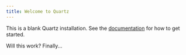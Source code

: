```yaml
---
title: Welcome to Quartz
---
```


This is a blank Quartz installation.
See the [documentation](https://quartz.jzhao.xyz) for how to get started.

Will this work? Finally...

